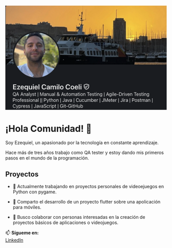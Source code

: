 ![LinkedinProfile](images/InProfile.png)

# ¡Hola Comunidad! 👋
Soy Ezequiel, un apasionado por la tecnología en constante aprendizaje. 

Hace más de tres años trabajo como QA tester y estoy dando mis primeros pasos en el mundo de la programación.


## Proyectos
- 🔭 Actualmente trabajando en proyectos personales de videoejuegos en Python con pygame.
  
- 🌱 Comparto el desarrollo de un proyecto flutter sobre una apolicación para móviles.
  
- 👀 Busco colaborar con personas interesadas en la creación de proyectos básicos de aplicaciones o videojuegos.


📫 **Sígueme en:**  
[LinkedIn](https://www.linkedin.com/in/ezequiel-coeli-softwaretestingqa/) 
